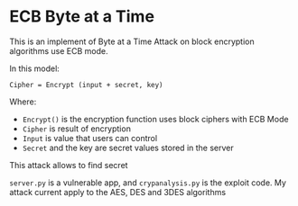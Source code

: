 # ECB Byte at a Time
This is an implement of Byte at a Time Attack on block encryption algorithms use ECB mode.

In this model:

`Cipher = Encrypt (input + secret, key)`

Where:
- `Encrypt()` is the encryption function uses block ciphers with ECB Mode
- `Cipher` is result of encryption
- `Input` is value that users can control
- `Secret` and the key are secret values stored in the server

This attack allows to find secret

`server.py` is a vulnerable app, and `crypanalysis.py` is the exploit code. My attack current apply to the AES, DES and 3DES algorithms
